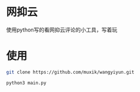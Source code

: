 # 网抑云

使用python写的看网抑云评论的小工具，写着玩

# 使用

```bash
git clone https://github.com/muxik/wangyiyun.git
```

```bash
python3 main.py
```

